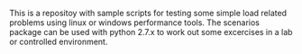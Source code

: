 This is a repositoy with sample scripts for testing some simple load related problems 
using linux or windows performance tools. The scenarios package can be used with python
2.7.x to work out some excercises in a lab or controlled environment. 